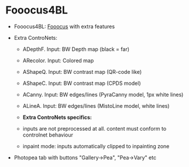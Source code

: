 # Fooocus4BL

* Fooocus4BL: [Fooocus](https://github.com/lllyasviel/Fooocus) with extra features

* Extra ControNets:
  - ADepthF. Input: BW Depth map (black = far)
  - ARecolor. Input: Colored map
  - AShapeQ. Input: BW contrast map (QR-code like)
  - AShapeC. Input: BW contrast map (CPDS model)

  - ACanny. Input: BW edges/lines (PyraCanny model, 1px white lines)
  - ALineA. Input: BW edges/lines (MistoLine model, white lines)

  - **Extra ControNets specifics:**
  - inputs are not preprocessed at all. content must conform to controlnet behaviour
  - inpaint mode: inputs automatically clipped to inpainting zone

* Photopea tab with buttons "Gallery->Pea", "Pea->Vary" etc
